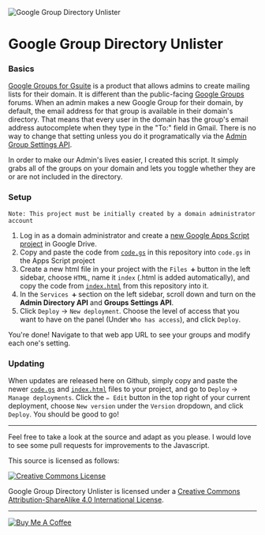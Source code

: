 ![Google Group Directory Unlister](https://raw.githubusercontent.com/leoherzog/googlegroupdirectoryunlister/master/img/screenshot.png)

# Google Group Directory Unlister

### Basics

[Google Groups for Gsuite](https://support.google.com/a/topic/25838) is a product that allows admins to create mailing lists for their domain. It is different than the public-facing [Google Groups](https://groups.google.com/) forums. When an admin makes a new Google Group for their domain, by default, the email address for that group is available in their domain's directory. That means that every user in the domain has the group's email address autocomplete when they type in the "To:" field in Gmail. There is no way to change that setting unless you do it programatically via the [Admin Group Settings API](https://developers.google.com/admin-sdk/groups-settings/v1/reference/groups).

In order to make our Admin's lives easier, I created this script. It simply grabs all of the groups on your domain and lets you toggle whether they are or are not included in the directory.

### Setup

`Note: This project must be initially created by a domain administrator account`

1. Log in as a domain administrator and create a [new Google Apps Script project](https://script.google.com/) in Google Drive.
2. Copy and paste the code from [`code.gs`](https://raw.githubusercontent.com/leoherzog/googlegroupdirectoryunlister/master/code.gs) in this repository into `code.gs` in the Apps Script project
3. Create a new html file in your project with the `Files ➕` button in the left sidebar, choose `HTML`, name it `index` (.html is added automatically), and copy the code from [`index.html`](https://raw.githubusercontent.com/leoherzog/googlegroupdirectoryunlister/master/index.html) from this repository into it.
4. In the `Services ➕` section on the left sidebar, scroll down and turn on the **Admin Directory API** and **Groups Settings API**.
5. Click `Deploy` → `New deployment`. Choose the level of access that you want to have on the panel (Under `Who has access`), and click `Deploy`.

You're done! Navigate to that web app URL to see your groups and modify each one's setting.

### Updating

When updates are released here on Github, simply copy and paste the newer [`code.gs`](https://raw.githubusercontent.com/leoherzog/googlegroupdirectoryunlister/master/code.gs) and [`index.html`](https://raw.githubusercontent.com/leoherzog/googlegroupdirectoryunlister/master/index.html) files to your project, and go to `Deploy` → `Manage deployments`. Click the `✏️ Edit` button in the top right of your current deployment, choose `New version` under the `Version` dropdown, and click `Deploy`. You should be good to go!

- - -

Feel free to take a look at the source and adapt as you please. I would love to see some pull requests for improvements to the Javascript.

This source is licensed as follows:

[![Creative Commons License](https://i.creativecommons.org/l/by-sa/4.0/88x31.png)](http://creativecommons.org/licenses/by-sa/4.0/)

<span xmlns:dct="http://purl.org/dc/terms/" property="dct:title">Google Group Directory Unlister</span> is licensed under a [Creative Commons Attribution-ShareAlike 4.0 International License](http://creativecommons.org/licenses/by-sa/4.0/).

- - -

[![Buy Me A Coffee](https://www.buymeacoffee.com/assets/img/custom_images/white_img.png)](https://buymeacoff.ee/leoherzog)
